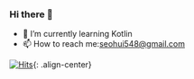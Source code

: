 ### Hi there 👋

<!--
**seohui548/seohui548** is a ✨ _special_ ✨ repository because its `README.md` (this file) appears on your GitHub profile.

Here are some ideas to get you started:

- 🔭 I’m currently working on ...
- 🌱 I’m currently learning ...
- 👯 I’m looking to collaborate on ...
- 🤔 I’m looking for help with ...
- 💬 Ask me about ...
- 📫 How to reach me: ...
- 😄 Pronouns: ...
- ⚡ Fun fact: ...
-->
- 🌱 I’m currently learning Kotlin
- 📫 How to reach me:seohui548@gmail.com

[![Hits](https://hits.seeyoufarm.com/api/count/incr/badge.svg?url=https%3A%2F%2Fgithub.com%2Fseohui548%2Fseohui548&count_bg=%23112501&title_bg=%23DDDADA&icon=&icon_color=%23E7E7E7&title=hits&edge_flat=false)](https://hits.seeyoufarm.com){: .align-center}
